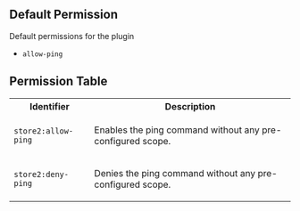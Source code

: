 ## Default Permission

Default permissions for the plugin

- `allow-ping`

## Permission Table

<table>
<tr>
<th>Identifier</th>
<th>Description</th>
</tr>


<tr>
<td>

`store2:allow-ping`

</td>
<td>

Enables the ping command without any pre-configured scope.

</td>
</tr>

<tr>
<td>

`store2:deny-ping`

</td>
<td>

Denies the ping command without any pre-configured scope.

</td>
</tr>
</table>
